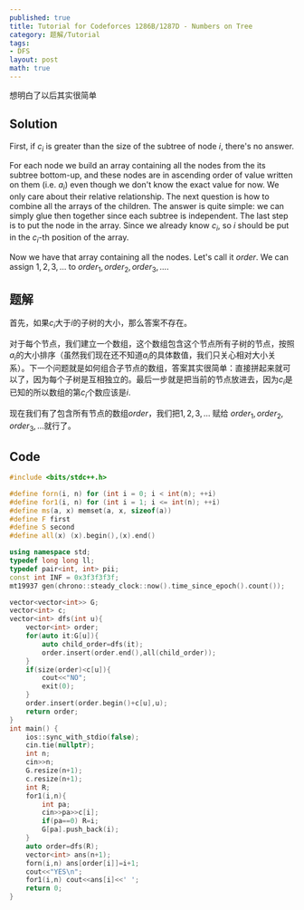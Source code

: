 ```yaml
---
published: true
title: Tutorial for Codeforces 1286B/1287D - Numbers on Tree
category: 题解/Tutorial
tags:
- DFS
layout: post
math: true
---
```

想明白了以后其实很简单
<!-- more -->

## Solution

First, if $c_i$ is greater than the size of the subtree of node $i$, there's no answer.

For each node we build an array containing all the nodes from the its subtree bottom-up, and these nodes are in ascending order of value written on them (i.e. $a_i$) even though we don't know the exact value for now. We only care about their relative relationship. The next question is how to combine all the arrays of the children. The answer is quite simple: we can simply glue then together since each subtree is independent. The last step is to put the node in the array. Since we already know $c_i$, so $i$ should be put in the $c_i$-th position of the array.

Now we have that array containing all the nodes. Let's call it $order$. We can assign $1,2,3,\dots$ to $order_1,order_2,order_3,\dots$.

## 题解

首先，如果$c_i$大于$i$的子树的大小，那么答案不存在。

对于每个节点，我们建立一个数组，这个数组包含这个节点所有子树的节点，按照$a_i$的大小排序（虽然我们现在还不知道$a_i$的具体数值，我们只关心相对大小关系）。下一个问题就是如何组合子节点的数组，答案其实很简单：直接拼起来就可以了，因为每个子树是互相独立的。最后一步就是把当前的节点放进去，因为$c_i$是已知的所以数组的第$c_i$个数应该是$i$.

现在我们有了包含所有节点的数组$order$，我们把$1,2,3,\dots$ 赋给 $order_1,order_2,order_3,\dots$就行了。

## Code
```cpp
#include <bits/stdc++.h>

#define forn(i, n) for (int i = 0; i < int(n); ++i)
#define for1(i, n) for (int i = 1; i <= int(n); ++i)
#define ms(a, x) memset(a, x, sizeof(a))
#define F first
#define S second
#define all(x) (x).begin(),(x).end()

using namespace std;
typedef long long ll;
typedef pair<int, int> pii;
const int INF = 0x3f3f3f3f;
mt19937 gen(chrono::steady_clock::now().time_since_epoch().count());

vector<vector<int>> G;
vector<int> c;
vector<int> dfs(int u){
    vector<int> order;
    for(auto it:G[u]){
        auto child_order=dfs(it);
        order.insert(order.end(),all(child_order));
    }
    if(size(order)<c[u]){
        cout<<"NO";
        exit(0);
    }
    order.insert(order.begin()+c[u],u);
    return order;
}
int main() {
    ios::sync_with_stdio(false);
    cin.tie(nullptr);
    int n;
    cin>>n;
    G.resize(n+1);
    c.resize(n+1);
    int R;
    for1(i,n){
        int pa;
        cin>>pa>>c[i];
        if(pa==0) R=i;
        G[pa].push_back(i);
    }
    auto order=dfs(R);
    vector<int> ans(n+1);
    forn(i,n) ans[order[i]]=i+1;
    cout<<"YES\n";
    for1(i,n) cout<<ans[i]<<' ';
    return 0;
}
```
